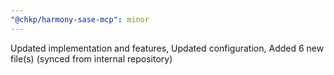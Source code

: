 ```yaml
---
"@chkp/harmony-sase-mcp": minor
---
```


Updated implementation and features, Updated configuration, Added 6 new file(s) (synced from internal repository)
